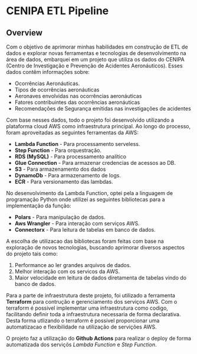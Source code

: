 # CENIPA ETL Pipeline
## Overview

Com o objetivo de aprimorar minhas habilidades em construção de ETL de dados e explorar novas ferramentas e tecnologias de desenvolvimento na área de dados, embarquei em um projeto que utiliza os dados do CENIPA (Centro de Investigação e Prevenção de Acidentes Aeronáuticos). 
Esses dados contêm informações sobre: 

* Ocorrências Aeronáuticas.
* Tipos de ocorrências aeronáuticas
* Aeronaves envolvidas nas ocorrências aeronáuticas
* Fatores contribuintes das ocorrências aeronáuticas
* Recomendações de Segurança emitidas nas investigações de acidentes

Com base nesses dados, todo o projeto foi desenvolvido utilizando a plataforma cloud AWS como infraestrutura principal. Ao longo do processo, foram aproveitadas as seguintes ferramentas da AWS:

* **Lambda Function** - Para processamento serveless.
* **Step Function** - Para orquestração.
* **RDS (MySQL)** - Para processamento analítico
* **Glue Connection** - Para armazenar credencias de acessos ao DB.
* **S3** - Para armazenamento dos dados
* **DynamoDb** - Para armazenamento de logs.
* **ECR** - Para versionamento das lambdas.

No desenvolvimento da Lambda Function, optei pela a linguagem de programação Python onde utilizei as seguintes bibliotecas para a implementação da função:

* **Polars** - Para manipulação de dados.
* **Aws Wrangler** - Para interação com serviços AWS.
* **Connectorx** - Para leitura de tabelas em banco de dados. 

A escolha de utilizacao das bibliotecas foram feitas com base na exploração de novos tecnologias, buscando aprimorar diversos aspectos do projeto tais como: 

1. Performance ao ler grandes arquivos de dados.
2. Melhor interação com os servicos da AWS.
3. Maior velocidade em leitura de dados diretamenta de tabelas vindo do banco de dados.

Para a parte de infraestrutura deste projeto, foi utilizado a ferramenta **Terraform** para contrução e gerenciamento dos serviços AWS. Com o terraform é possivel implementar uma infraestrutura como codigo, facilitando definir toda a infraestrutura necessaria de forma declarativa. <br>
Desta forma utlizando o terraform é possivel proporcionar uma automatizacao e flexibilidade na utilização de servições AWS.

O projeto faz a utilização do **Github Actions** para realizar o deploy de forma automatizada dos serviçõs *Lambda Function* e *Step Function*.
